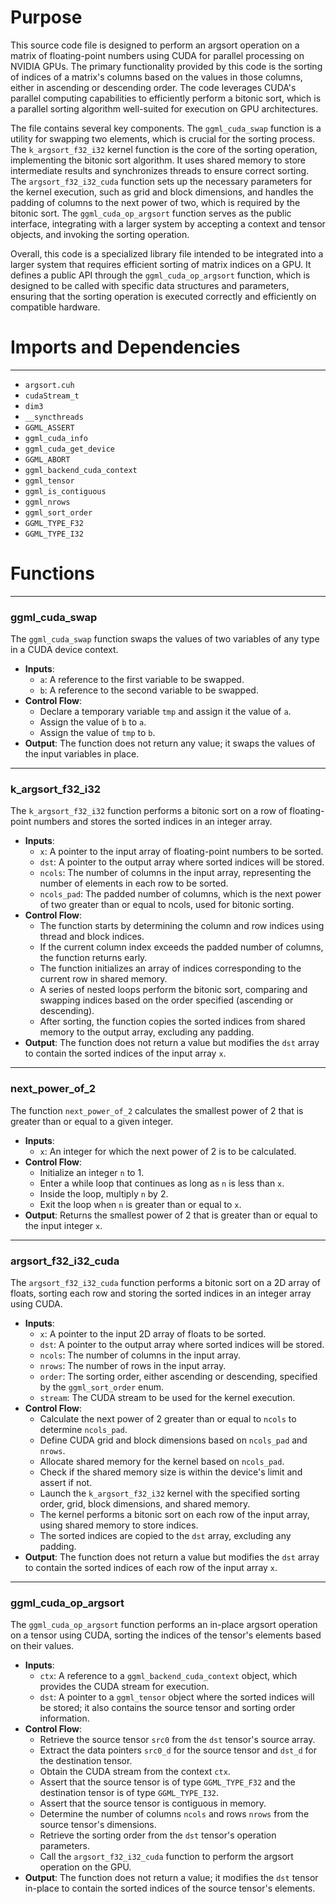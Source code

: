 # Purpose
This source code file is designed to perform an argsort operation on a matrix of floating-point numbers using CUDA for parallel processing on NVIDIA GPUs. The primary functionality provided by this code is the sorting of indices of a matrix's columns based on the values in those columns, either in ascending or descending order. The code leverages CUDA's parallel computing capabilities to efficiently perform a bitonic sort, which is a parallel sorting algorithm well-suited for execution on GPU architectures.

The file contains several key components. The `ggml_cuda_swap` function is a utility for swapping two elements, which is crucial for the sorting process. The `k_argsort_f32_i32` kernel function is the core of the sorting operation, implementing the bitonic sort algorithm. It uses shared memory to store intermediate results and synchronizes threads to ensure correct sorting. The `argsort_f32_i32_cuda` function sets up the necessary parameters for the kernel execution, such as grid and block dimensions, and handles the padding of columns to the next power of two, which is required by the bitonic sort. The `ggml_cuda_op_argsort` function serves as the public interface, integrating with a larger system by accepting a context and tensor objects, and invoking the sorting operation.

Overall, this code is a specialized library file intended to be integrated into a larger system that requires efficient sorting of matrix indices on a GPU. It defines a public API through the `ggml_cuda_op_argsort` function, which is designed to be called with specific data structures and parameters, ensuring that the sorting operation is executed correctly and efficiently on compatible hardware.
# Imports and Dependencies

---
- `argsort.cuh`
- `cudaStream_t`
- `dim3`
- `__syncthreads`
- `GGML_ASSERT`
- `ggml_cuda_info`
- `ggml_cuda_get_device`
- `GGML_ABORT`
- `ggml_backend_cuda_context`
- `ggml_tensor`
- `ggml_is_contiguous`
- `ggml_nrows`
- `ggml_sort_order`
- `GGML_TYPE_F32`
- `GGML_TYPE_I32`


# Functions

---
### ggml\_cuda\_swap
The `ggml_cuda_swap` function swaps the values of two variables of any type in a CUDA device context.
- **Inputs**:
    - `a`: A reference to the first variable to be swapped.
    - `b`: A reference to the second variable to be swapped.
- **Control Flow**:
    - Declare a temporary variable `tmp` and assign it the value of `a`.
    - Assign the value of `b` to `a`.
    - Assign the value of `tmp` to `b`.
- **Output**: The function does not return any value; it swaps the values of the input variables in place.


---
### k\_argsort\_f32\_i32
The `k_argsort_f32_i32` function performs a bitonic sort on a row of floating-point numbers and stores the sorted indices in an integer array.
- **Inputs**:
    - `x`: A pointer to the input array of floating-point numbers to be sorted.
    - `dst`: A pointer to the output array where sorted indices will be stored.
    - `ncols`: The number of columns in the input array, representing the number of elements in each row to be sorted.
    - `ncols_pad`: The padded number of columns, which is the next power of two greater than or equal to ncols, used for bitonic sorting.
- **Control Flow**:
    - The function starts by determining the column and row indices using thread and block indices.
    - If the current column index exceeds the padded number of columns, the function returns early.
    - The function initializes an array of indices corresponding to the current row in shared memory.
    - A series of nested loops perform the bitonic sort, comparing and swapping indices based on the order specified (ascending or descending).
    - After sorting, the function copies the sorted indices from shared memory to the output array, excluding any padding.
- **Output**: The function does not return a value but modifies the `dst` array to contain the sorted indices of the input array `x`.


---
### next\_power\_of\_2
The function `next_power_of_2` calculates the smallest power of 2 that is greater than or equal to a given integer.
- **Inputs**:
    - `x`: An integer for which the next power of 2 is to be calculated.
- **Control Flow**:
    - Initialize an integer `n` to 1.
    - Enter a while loop that continues as long as `n` is less than `x`.
    - Inside the loop, multiply `n` by 2.
    - Exit the loop when `n` is greater than or equal to `x`.
- **Output**: Returns the smallest power of 2 that is greater than or equal to the input integer `x`.


---
### argsort\_f32\_i32\_cuda
The `argsort_f32_i32_cuda` function performs a bitonic sort on a 2D array of floats, sorting each row and storing the sorted indices in an integer array using CUDA.
- **Inputs**:
    - `x`: A pointer to the input 2D array of floats to be sorted.
    - `dst`: A pointer to the output array where sorted indices will be stored.
    - `ncols`: The number of columns in the input array.
    - `nrows`: The number of rows in the input array.
    - `order`: The sorting order, either ascending or descending, specified by the `ggml_sort_order` enum.
    - `stream`: The CUDA stream to be used for the kernel execution.
- **Control Flow**:
    - Calculate the next power of 2 greater than or equal to `ncols` to determine `ncols_pad`.
    - Define CUDA grid and block dimensions based on `ncols_pad` and `nrows`.
    - Allocate shared memory for the kernel based on `ncols_pad`.
    - Check if the shared memory size is within the device's limit and assert if not.
    - Launch the `k_argsort_f32_i32` kernel with the specified sorting order, grid, block dimensions, and shared memory.
    - The kernel performs a bitonic sort on each row of the input array, using shared memory to store indices.
    - The sorted indices are copied to the `dst` array, excluding any padding.
- **Output**: The function does not return a value but modifies the `dst` array to contain the sorted indices of each row of the input array `x`.


---
### ggml\_cuda\_op\_argsort
The `ggml_cuda_op_argsort` function performs an in-place argsort operation on a tensor using CUDA, sorting the indices of the tensor's elements based on their values.
- **Inputs**:
    - `ctx`: A reference to a `ggml_backend_cuda_context` object, which provides the CUDA stream for execution.
    - `dst`: A pointer to a `ggml_tensor` object where the sorted indices will be stored; it also contains the source tensor and sorting order information.
- **Control Flow**:
    - Retrieve the source tensor `src0` from the `dst` tensor's source array.
    - Extract the data pointers `src0_d` for the source tensor and `dst_d` for the destination tensor.
    - Obtain the CUDA stream from the context `ctx`.
    - Assert that the source tensor is of type `GGML_TYPE_F32` and the destination tensor is of type `GGML_TYPE_I32`.
    - Assert that the source tensor is contiguous in memory.
    - Determine the number of columns `ncols` and rows `nrows` from the source tensor's dimensions.
    - Retrieve the sorting order from the `dst` tensor's operation parameters.
    - Call the `argsort_f32_i32_cuda` function to perform the argsort operation on the GPU.
- **Output**: The function does not return a value; it modifies the `dst` tensor in-place to contain the sorted indices of the source tensor's elements.


